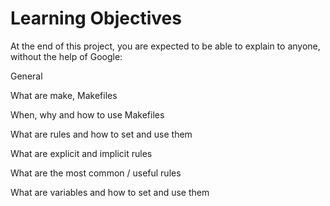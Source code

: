 # Learning Objectives
At the end of this project, you are expected to be able to explain to anyone, without the help of Google:

General

What are make, Makefiles

When, why and how to use Makefiles

What are rules and how to set and use them

What are explicit and implicit rules

What are the most common / useful rules

What are variables and how to set and use them
